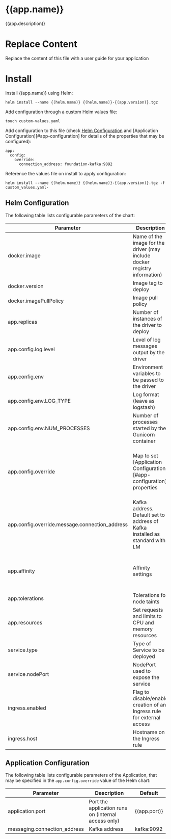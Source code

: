 # {(app.name)}

{(app.description)}

# Replace Content

Replace the content of this file with a user guide for your application

# Install

Install {(app.name)} using Helm:

```
helm install --name {(helm.name)} {(helm.name)}-{(app.version)}.tgz
```

Add configuration through a custom Helm values file:

```
touch custom-values.yaml
```

Add configuration to this file (check [Helm Configuration](#helm-configuration) and [Application Configuration)[#app-configuration] for details of the properties that may be configured):

```
app:
  config:
    override:
      connection_address: foundation-kafka:9092
```

Reference the values file on install to apply configuration:

```
helm install --name {(helm.name)} {(helm.name)}-{(app.version)}.tgz -f custom_values.yaml-
```

## Helm Configuration

The following table lists configurable parameters of the chart:

| Parameter | Description | Default |
| --- | --- | --- |
| docker.image | Name of the image for the driver (may include docker registry information) | {(docker.name)} |
| docker.version | Image tag to deploy | {(app.version)} |
| docker.imagePullPolicy | Image pull policy | IfNotPresent |
| app.replicas | Number of instances of the driver to deploy | 1 |
| app.config.log.level | Level of log messages output by the driver | INFO |
| app.config.env | Environment variables to be passed to the driver | (See below) |
| app.config.env.LOG_TYPE | Log format (leave as logstash) | logstash |
| app.config.env.NUM_PROCESSES | Number of processes started by the Gunicorn container | 4 |
| app.config.override | Map to set [Application Configuration)[#app-configuration] properties | See connection_address below and [Application Configuration)[#app-configuration] properties |
| app.config.override.message.connection_address | Kafka address. Default set to address of Kafka installed as standard with LM | foundation-kafka:9092 |
| app.affinity | Affinity settings | A pod anti-affinity rule is configured to inform Kubernetes it is preferable to deploy the pods on different Nodes |
| app.tolerations | Tolerations for node taints | [] |
| app.resources | Set requests and limits to CPU and memory resources | {} |
| service.type | Type of Service to be deployed | NodePort |
| service.nodePort | NodePort used to expose the service | {(helm.node_port)} |
| ingress.enabled | Flag to disable/enable creation of an Ingress rule for external access | true |
| ingress.host | Hostname on the Ingress rule | {(helm.name)}.lm |

## Application Configuration

The following table lists configurable parameters of the Application, that may be specified in the `app.config.override` value of the Helm chart:

| Parameter | Description | Default |
| --- | --- | --- |
| application.port | Port the application runs on (internal access only) | {(app.port)} | 
| messaging.connection_address | Kafka address | kafka:9092 |
